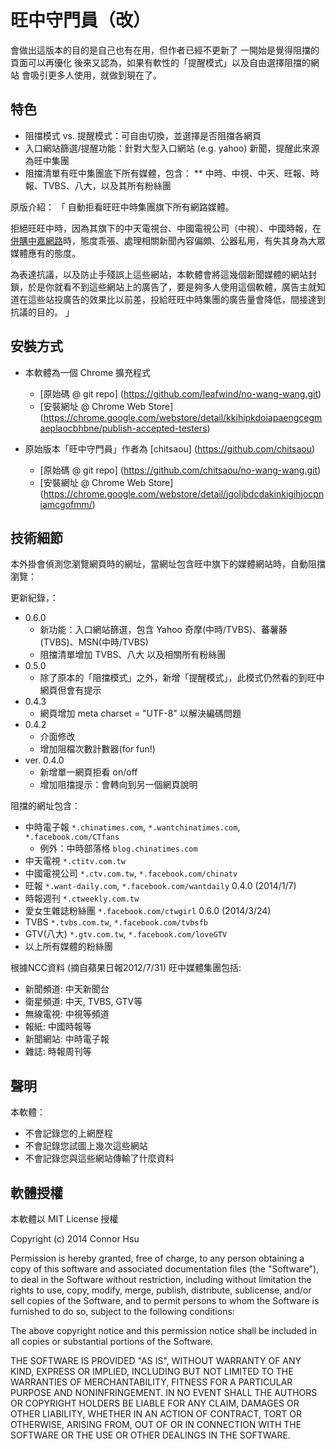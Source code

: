 # 旺中守門員（改）

會做出這版本的目的是自己也有在用，但作者已經不更新了
一開始是覺得阻擋的頁面可以再優化
後來又認為，如果有軟性的「提醒模式」以及自由選擇阻擋的網站
會吸引更多人使用，就做到現在了。

## 特色

* 阻擋模式 vs. 提醒模式：可自由切換，並選擇是否阻擋各網頁
* 入口網站篩選/提醒功能：針對大型入口網站 (e.g. yahoo) 新聞，提醒此來源為旺中集團
* 阻擋清單有旺中集團底下所有媒體，包含：
** 中時、中視、中天、旺報、時報、TVBS、八大，以及其所有粉絲團

原版介紹：
「
自動拒看旺旺中時集團旗下所有網路媒體。

拒絕旺旺中時，因為其旗下的中天電視台、中國電視公司（中視）、中國時報，在[併購中嘉網路](http://zh.wikipedia.org/zh-tw/%E6%97%BA%E6%97%BA%E4%B8%AD%E6%99%82%E4%BD%B5%E8%B3%BC%E4%B8%AD%E5%98%89%E6%A1%88)時，態度乖張、處理相關新聞內容偏頗、公器私用，有失其身為大眾媒體應有的態度。

為表達抗議，以及防止手殘誤上這些網站，本軟體會將這幾個新聞媒體的網站封鎖，於是你就看不到這些網站上的廣告了，要是夠多人使用這個軟體，廣告主就知道在這些站投廣告的效果比以前差，投給旺旺中時集團的廣告量會降低，間接達到抗議的目的。
」

## 安裝方式

* 本軟體為一個 Chrome 擴充程式
  - [原始碼 @ git repo] (https://github.com/leafwind/no-wang-wang.git)
  - [安裝網址 @ Chrome Web Store] (https://chrome.google.com/webstore/detail/kkihipkdoiapaengcegmaeplaocbhbne/publish-accepted-testers)

* 原始版本「旺中守門員」作者為 [chitsaou] (https://github.com/chitsaou)
  - [原始碼 @ git repo] (https://github.com/chitsaou/no-wang-wang.git)
  - [安裝網址 @ Chrome Web Store] (https://chrome.google.com/webstore/detail/jgoljbdcdakinkigihjocpniamcgofmm/)

## 技術細節

本外掛會偵測您瀏覽網頁時的網址，當網址包含旺中旗下的媒體網站時，自動阻擋瀏覽：

更新紀錄，：

* 0.6.0
  - 新功能：入口網站篩選，包含 Yahoo 奇摩(中時/TVBS)、蕃薯藤(TVBS)、MSN(中時/TVBS)
  - 阻擋清單增加 TVBS、八大 以及相關所有粉絲團
* 0.5.0
  - 除了原本的「阻擋模式」之外，新增「提醒模式」，此模式仍然看的到旺中網頁但會有提示
* 0.4.3
  - 網頁增加 meta charset = "UTF-8" 以解決編碼問題
* 0.4.2
  - 介面修改
  - 增加阻檔次數計數器(for fun!)
* ver. 0.4.0
  - 新增單一網頁拒看 on/off
  - 增加阻擋提示：會轉向到另一個網頁說明

阻擋的網址包含：

* 中時電子報 `*.chinatimes.com`, `*.wantchinatimes.com`, `*.facebook.com/CTfans`
  - 例外：中時部落格 `blog.chinatimes.com`
* 中天電視 `*.ctitv.com.tw`
* 中國電視公司 `*.ctv.com.tw`, `*.facebook.com/chinatv`
* 旺報 `*.want-daily.com`, `*.facebook.com/wantdaily`
0.4.0 (2014/1/7)
* 時報週刊 `*.ctweekly.com.tw`
* 愛女生雜誌粉絲團 `*.facebook.com/ctwgirl`
0.6.0 (2014/3/24)
* TVBS `*.tvbs.com.tw`, `*.facebook.com/tvbsfb`
* GTV(八大) `*.gtv.com.tw`, `*.facebook.com/loveGTV`
* 以上所有媒體的粉絲團

根據NCC資料 (摘自蘋果日報2012/7/31)
旺中媒體集團包括: 
* 新聞頻道: 中天新聞台
* 衛星頻道: 中天, TVBS, GTV等
* 無線電視: 中視等頻道
* 報紙: 中國時報等
* 新聞網站: 中時電子報
* 雜誌: 時報周刊等

## 聲明

本軟體：
* 不會記錄您的上網歷程
* 不會記錄您試圖上幾次這些網站
* 不會記錄您與這些網站傳輸了什麼資料

## 軟體授權

本軟體以 MIT License 授權

Copyright (c) 2014 Connor Hsu

Permission is hereby granted, free of charge, to any person obtaining a copy of this software and associated documentation files (the "Software"), to deal in the Software without restriction, including without limitation the rights to use, copy, modify, merge, publish, distribute, sublicense, and/or sell copies of the Software, and to permit persons to whom the Software is furnished to do so, subject to the following conditions:

The above copyright notice and this permission notice shall be included in all copies or substantial portions of the Software.

THE SOFTWARE IS PROVIDED "AS IS", WITHOUT WARRANTY OF ANY KIND, EXPRESS OR IMPLIED, INCLUDING BUT NOT LIMITED TO THE WARRANTIES OF MERCHANTABILITY, FITNESS FOR A PARTICULAR PURPOSE AND NONINFRINGEMENT. IN NO EVENT SHALL THE AUTHORS OR COPYRIGHT HOLDERS BE LIABLE FOR ANY CLAIM, DAMAGES OR OTHER LIABILITY, WHETHER IN AN ACTION OF CONTRACT, TORT OR OTHERWISE, ARISING FROM, OUT OF OR IN CONNECTION WITH THE SOFTWARE OR THE USE OR OTHER DEALINGS IN THE SOFTWARE.
